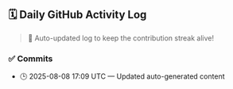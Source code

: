 ## 🗓️ Daily GitHub Activity Log

> 🤖 Auto-updated log to keep the contribution streak alive!

### ✅ Commits

- 🕒 2025-08-08 17:09 UTC — Updated auto-generated content


